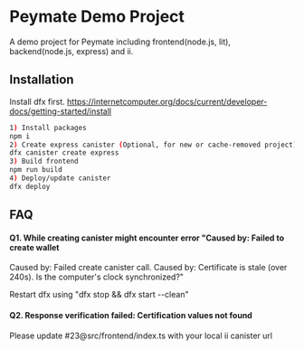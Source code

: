 
# Peymate Demo Project

A demo project for Peymate including frontend(node.js, lit), backend(node.js, express) and ii.

## Installation

Install dfx first. https://internetcomputer.org/docs/current/developer-docs/getting-started/install

```bash
1) Install packages
npm i
2) Create express canister (Optional, for new or cache-removed project)
dfx canister create express
3) Build frontend
npm run build
4) Deploy/update canister
dfx deploy
```
    
## FAQ

#### Q1. While creating canister might encounter error "Caused by: Failed to create wallet
Caused by: Failed create canister call.
Caused by: Certificate is stale (over 240s). Is the computer's clock synchronized?"

Restart dfx using "dfx stop && dfx start --clean"

#### Q2. Response verification failed: Certification values not found

Please update #23@src/frontend/index.ts with your local ii canister url

